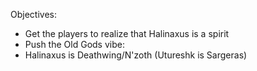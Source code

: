 Objectives:

* Get the players to realize that Halinaxus is a spirit
* Push the Old Gods vibe:
 * Halinaxus is Deathwing/N'zoth (Utureshk is Sargeras)